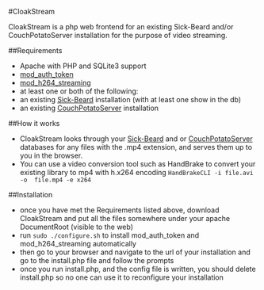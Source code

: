 #CloakStream

CloakStream is a php web frontend for an existing Sick-Beard and/or CouchPotatoServer installation for the purpose of video streaming.


##Requirements
* Apache with PHP and SQLite3 support
* [mod_auth_token](http://code.google.com/p/mod-auth-token/)
* [mod_h264_streaming](http://h264.code-shop.com/trac/wiki/Mod-H264-Streaming-Apache-Version2)
* at least one or both of the following:
 * an existing [Sick-Beard](https://github.com/midgetspy/Sick-Beard) installation (with at least one show in the db) 
 * an existing [CouchPotatoServer](https://github.com/RuudBurger/CouchPotatoServer) installation 

##How it works
* CloakStream looks through your [Sick-Beard](https://github.com/midgetspy/Sick-Beard) and or [CouchPotatoServer](https://github.com/RuudBurger/CouchPotatoServer) databases for any files with the .mp4 extension, and serves them up to you in the browser.
* You can use a video conversion tool such as HandBrake to convert your existing library to mp4 with h.x264 encoding `HandBrakeCLI -i file.avi -o 
file.mp4 -e x264`

##Installation
* once you have met the Requirements listed above, download CloakStream and put all the files somewhere under your apache DocumentRoot (visible to the web)
* run `sudo ./configure.sh` to install mod_auth_token and mod_h264_streaming automatically
* then go to your browser and navigate to the url of your installation and go to the install.php file and follow the prompts
* once you run install.php, and the config file is written, you should delete install.php so no one can use it to reconfigure your installation
